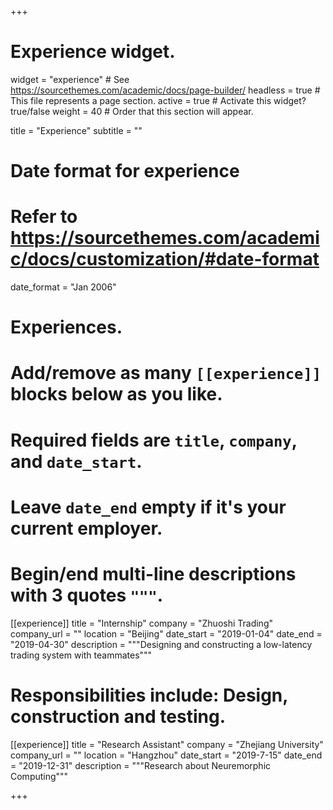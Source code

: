 +++
# Experience widget.
widget = "experience"  # See https://sourcethemes.com/academic/docs/page-builder/
headless = true  # This file represents a page section.
active = true  # Activate this widget? true/false
weight = 40  # Order that this section will appear.

title = "Experience"
subtitle = ""

# Date format for experience
#   Refer to https://sourcethemes.com/academic/docs/customization/#date-format
date_format = "Jan 2006"

# Experiences.
#   Add/remove as many `[[experience]]` blocks below as you like.
#   Required fields are `title`, `company`, and `date_start`.
#   Leave `date_end` empty if it's your current employer.
#   Begin/end multi-line descriptions with 3 quotes `"""`.
[[experience]]
  title = "Internship"
  company = "Zhuoshi Trading"
  company_url = ""
  location = "Beijing"
  date_start = "2019-01-04"
  date_end = "2019-04-30"
  description = """Designing and constructing a low-latency trading system with teammates"""
#  Responsibilities include: Design, construction and testing.

[[experience]]
  title = "Research Assistant"
  company = "Zhejiang University"
  company_url = ""
  location = "Hangzhou"
  date_start = "2019-7-15"
  date_end = "2019-12-31"
  description = """Research about Neuremorphic Computing"""

+++
